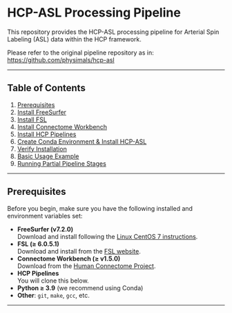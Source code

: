 # HCP-ASL Processing Pipeline

This repository provides the HCP-ASL processing pipeline for Arterial Spin Labeling (ASL) data within the HCP framework.

Please refer to the original pipeline repository as in: https://github.com/physimals/hcp-asl

---
## Table of Contents

1. [Prerequisites](#prerequisites)  
2. [Install FreeSurfer](#install-freesurfer)  
3. [Install FSL](#install-fsl)  
4. [Install Connectome Workbench](#install-connectome-workbench)  
5. [Install HCP Pipelines](#install-hcp-pipelines)  
6. [Create Conda Environment & Install HCP-ASL](#create-conda-environment--install-hcp-asl)  
7. [Verify Installation](#verify-installation)  
8. [Basic Usage Example](#basic-usage-example)  
9. [Running Partial Pipeline Stages](#running-partial-pipeline-stages)  

---
## Prerequisites

Before you begin, make sure you have the following installed and environment variables set:

- **FreeSurfer (v7.2.0)**  
  Download and install following the [Linux CentOS 7 instructions](https://surfer.nmr.mgh.harvard.edu/fswiki/FS7_linux).  
- **FSL (≥ 6.0.5.1)**  
  Download and install from the [FSL website](https://fsl.fmrib.ox.ac.uk/fsl/fslwiki/FslInstallation).  
- **Connectome Workbench (≥ v1.5.0)**  
  Download from the [Human Connectome Project](https://humanconnectome.org/software/workbench).  
- **HCP Pipelines**  
  You will clone this below.  
- **Python ≥ 3.9** (we recommend using Conda)  
- **Other**: `git`, `make`, `gcc`, etc.

---

